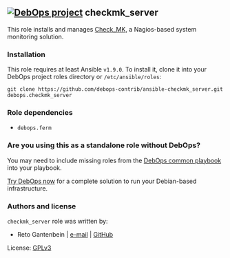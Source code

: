 ## [![DebOps project](http://debops.org/images/debops-small.png)](http://debops.org) checkmk_server

This role installs and manages [Check_MK](http://mathias-kettner.com/check_mk.html),
a Nagios-based system monitoring solution.

### Installation

This role requires at least Ansible `v1.9.0`. To install it, clone it
into your DebOps project roles directory or `/etc/ansible/roles`:

    git clone https://github.com/debops-contrib/ansible-checkmk_server.git debops.checkmk_server


### Role dependencies

- `debops.ferm`


### Are you using this as a standalone role without DebOps?

You may need to include missing roles from the [DebOps common
playbook](https://github.com/debops/debops-playbooks/blob/master/playbooks/common.yml)
into your playbook.

[Try DebOps now](https://github.com/debops/debops) for a complete solution to run your Debian-based infrastructure.


### Authors and license

`checkmk_server` role was written by:
- Reto Gantenbein | [e-mail](mailto:reto.gantenbein@linuxmonk.ch) | [GitHub](https://github.com/ganto)

License: [GPLv3](https://tldrlegal.com/license/gnu-general-public-license-v3-%28gpl-3%29)
